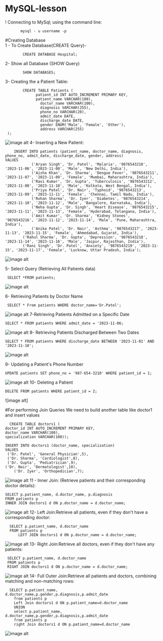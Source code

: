 # MySQL-lesson

! Connecting to MySql;
  using the command line:	 
	
	 	   mysql - u username -p

#Creating Database  
  1  -  To Create Database(CREATE Query)-
		
		    CREATE DATABASE Hospital;
			
   2- Show all Database   (SHOW Query)
	 
		    SHOW DATABASES;

  3- Creating the a Patient Table:

		 	CREATE TABLE Patients (
   				  patient_id INT AUTO_INCREMENT PRIMARY KEY,
   				  patient_name VARCHAR(100),
				    doctor_name VARCHAR(100),
				    diagnosis VARCHAR(255),
				    phone_no VARCHAR(20),
				    admit_date DATE,
				    discharge_date DATE,
				    gender ENUM('Male', 'Female', 'Other'),
				    address VARCHAR(255)
     );
![image alt](https://github.com/amanrawa/MySQL-lesson/blob/4e3cc7ec349f5668a032604451d8e94bb59015eb/Screenshot%202024-11-06%20234410.png)
 4- Inserting a New Patient:

		
        INSERT INTO patients (patient_name, doctor_name, diagnosis, phone_no, admit_date, discharge_date, gender, address)
	VALUES
			    ('Aryan Singh', 'Dr. Patel', 'Malaria', '9876543210', '2023-11-06', '2023-11-08', 'Male', 'New Delhi, India'),
			    ('Aisha Khan', 'Dr. Sharma', 'Dengue Fever', '9876543211', '2023-11-07', '2023-11-09', 'Female', 'Mumbai, Maharashtra, India'),
			    ('Ravi Kumar', 'Dr. Gupta', 'Tuberculosis', '9876543212', '2023-11-08', '2023-11-10', 'Male', 'Kolkata, West Bengal, India'),
			    ('Priya Patel', 'Dr. Nair', 'Typhoid', '9876543213', '2023-11-09', '2023-11-11', 'Female', 'Chennai, Tamil Nadu, India'),
			    ('Rohan Sharma', 'Dr. Iyer', 'Diabetes', '9876543214', '2023-11-10', '2023-11-12', 'Male', 'Bangalore, Karnataka, India'),
			    ('Neha Gupta', 'Dr. Singh', 'Heart Disease', '9876543215', '2023-11-11', '2023-11-13', 'Female', 'Hyderabad, Telangana, India'),
			    ('Amit Kumar', 'Dr. Sharma', 'Kidney Stones', '9876543216', '2023-11-12', '2023-11-14', 'Male', 'Pune, Maharashtra, India'),
			    ('Anika Patel', 'Dr. Nair', 'Asthma', '9876543217', '2023-11-13', '2023-11-15', 'Female', 'Ahmedabad, Gujarat, India'),
		    ('Rahul Sharma', 'Dr. Gupta', 'Depression', '9876543218', '2023-11-14', '2023-11-16', 'Male', 'Jaipur, Rajasthan, India'),
		    ('Rani Singh', 'Dr. Patel', 'Anxiety', '9876543219', '2023-11-15', '2023-11-17', 'Female', 'Lucknow, Uttar Pradesh, India');

 ![image alt](https://github.com/amanrawa/MySQL-lesson/blob/0b681f7465fc12c84b1b3c4c4446cd4a5937dc8f/Output/insert%20patients%20values.png)




 5- Select Query (Retrieving All Patients data)

     SELECT *FROM patients;
 ![image alt](https://github.com/amanrawa/MySQL-lesson/blob/0b681f7465fc12c84b1b3c4c4446cd4a5937dc8f/Output/Select.png)
 
6- Retrieving Patients by Doctor Name

     SELECT * From patients WHERE doctor_name='Dr.Patel';
 ![image alt](https://github.com/amanrawa/MySQL-lesson/blob/0b681f7465fc12c84b1b3c4c4446cd4a5937dc8f/Output/Select%20by%20doctor%20name.png)
7-Retrieving Patients Admitted on a Specific Date

    SELECT * FROM patients WHERE admit_date = '2023-11-06;
![image alt](https://github.com/amanrawa/MySQL-lesson/blob/f66193b7e589c43f499ca8c6f523663fb1e948eb/Output/Date%20-%20Copy.png)
8- Retrieving Patients Discharged Between Two Dates

    SELECT * FROM patients WHERE discharge_date BETWEEN '2023-11-01' AND '2023-11-10';
   ![image alt](https://github.com/amanrawa/MySQL-lesson/blob/f66193b7e589c43f499ca8c6f523663fb1e948eb/Output/Discharge%20Date%20between%20-%20Copy.png)

9- Updating a Patient's Phone Number

    UPDATE patients SET phone_no = '987-654-3210' WHERE patient_id = 1;
   ![image alt](https://github.com/amanrawa/MySQL-lesson/blob/f66193b7e589c43f499ca8c6f523663fb1e948eb/Output/Update%20phone%20no..png)
10-  Deleting a Patient

    DELETE FROM patients WHERE patient_id = 2;
   ![image alt]

#For performing Join Queries We need to build another table like doctor1 and insert values

      CREATE TABLE doctors1 (
    doctor_id INT AUTO_INCREMENT PRIMARY KEY,
    doctor_name VARCHAR(100),
    specialization VARCHAR(100));

    INSERT INTO doctors1 (doctor_name, specialization)
	VALUES
   	 ('Dr. Patel', 'General Physician',5),
   	 ('Dr. Sharma', 'Cardiologist',8),
   	 ('Dr. Gupta', 'Pediatrician',9),
	('Dr. Nair', 'Dermatologist',10),
    	('Dr. Iyer', 'Orthopedician',7);

  ![image alt](https://github.com/amanrawa/MySQL-lesson/blob/3bcc4d25001c122131e14fbd2119f943a7599034/Output/create%20doctor.png)
11 - Inner Join: (Retrieve patients and their corresponding doctor details):

	SELECT p.patient_name, d.doctor_name, p.diagnosis
	FROM patients p
	INNER JOIN doctors1 d ON p.doctor_name = d.doctor_name;
 ![image alt](https://github.com/amanrawa/MySQL-lesson/blob/4457b17db862d4a04d84e14241b5605e999f13fa/Output/inner%20join.png)
12- Left Join:Retrieve all patients, even if they don't have a corresponding doctor:

	  SELECT p.patient_name, d.doctor_name
	  FROM patients p
          LEFT JOIN doctors1 d ON p.doctor_name = d.doctor_name;
   ![image alt](https://github.com/amanrawa/MySQL-lesson/blob/4457b17db862d4a04d84e14241b5605e999f13fa/Output/left%20join.png)
13-   Right Join:Retrieve all doctors, even if they don't have any patients:

	 SELECT p.patient_name, d.doctor_name
	 FROM patients p
	 RIGHT JOIN doctors1 d ON p.doctor_name = d.doctor_name;
![image alt](https://github.com/amanrawa/MySQL-lesson/blob/4457b17db862d4a04d84e14241b5605e999f13fa/Output/Right%20join.png)
14- Full Outer Join:Retrieve all patients and doctors, combining matching and non-matching rows: 

	  SELECT p.patient_name, d.doctor_name,p.gender,p.diagnosis,p.admit_date
		from patients p
		Left Join doctors1 d ON p.patient_name=d.doctor_name
		UNION
		select p.patient_name, d.doctor_name,p.gender,p.diagnosis,p.admit_date
		from patients p
		right Join doctors1 d ON p.patient_name=d.doctor_name


![image alt](https://github.com/amanrawa/MySQL-lesson/blob/4457b17db862d4a04d84e14241b5605e999f13fa/Output/full%20join%20-%20Copy.png)

    
     

  

	 
